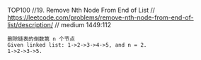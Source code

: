 TOP100
//19. Remove Nth Node From End of List
//        https://leetcode.com/problems/remove-nth-node-from-end-of-list/description/
// medium  1449:112

```aidl
删除链表的倒数第 n 个节点
Given linked list: 1->2->3->4->5, and n = 2.
1->2->3->5.
```
